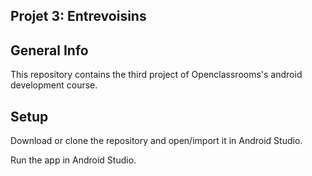 
## Projet 3: Entrevoisins

## General Info
This repository contains the third project of Openclassrooms's android development course.

## Setup
Download or clone the repository and open/import it in Android Studio.

Run the app in Android Studio.




